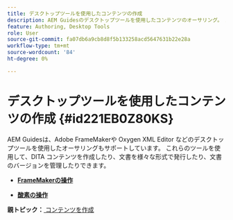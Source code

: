 ```yaml
---
title: デスクトップツールを使用したコンテンツの作成
description: AEM Guidesのデスクトップツールを使用したコンテンツのオーサリング。 Adobe FrameMakerと Oxygen XML Editor を使用して DITA コンテンツを作成および公開する方法を説明します。
feature: Authoring, Desktop Tools
role: User
source-git-commit: fa07db6a9cb8d8f5b133258acd5647631b22e28a
workflow-type: tm+mt
source-wordcount: '84'
ht-degree: 0%

---
```


# デスクトップツールを使用したコンテンツの作成 {#id221EB0Z80KS}

AEM Guidesは、Adobe FrameMakerや Oxygen XML Editor などのデスクトップツールを使用したオーサリングもサポートしています。 これらのツールを使用して、DITA コンテンツを作成したり、文書を様々な形式で発行したり、文書のバージョンを管理したりできます。

- **[FrameMakerの操作](author-desktop-framemaker.md)**

- **[酸素の操作](author-desktop-oxygen.md)**


**親トピック：**[ コンテンツを作成 ](authoring-content.md)
